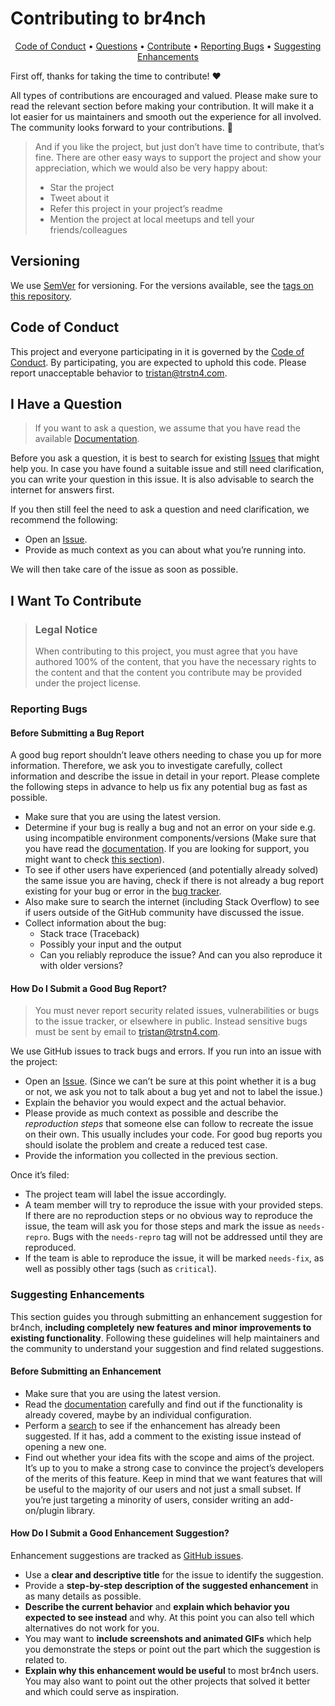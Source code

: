 # Contributing to br4nch

<p align="center">
  <a href="#Code of Conduct">Code of Conduct</a> •
  <a href="#I Have a Question">Questions</a> •
  <a href="#I Want To Contribute">Contribute</a> •
  <a href="#Reporting Bugs">Reporting Bugs</a> •
  <a href="#Suggesting Enhancements">Suggesting Enhancements</a>
</p>

First off, thanks for taking the time to contribute! ❤️

All types of contributions are encouraged and valued. Please make sure to read the relevant section before making your contribution. It will make it a lot easier for us maintainers and smooth out the experience for all involved. The community looks forward to your contributions. 🎉

> And if you like the project, but just don’t have time to contribute, that’s fine. There are other easy ways to support the project and show your appreciation, which we would also be very happy about:
>
> - Star the project
> - Tweet about it
> - Refer this project in your project’s readme
> - Mention the project at local meetups and tell your friends/colleagues

## Versioning

We use [SemVer](https://semver.org/) for versioning. For the versions available, see the [tags on this repository](https://github.com/TRSTN4/br4nch/tags).

## Code of Conduct

This project and everyone participating in it is governed by the [Code of Conduct](https://github.com/TRSTN4/br4nch/blob/release/CODE_OF_CONDUCT.md). By participating, you are expected to uphold this code. Please report unacceptable behavior to [tristan@trstn4.com](mailto:report@br4nch.com).

## I Have a Question

> If you want to ask a question, we assume that you have read the available [Documentation](https://docs.br4nch.com).

Before you ask a question, it is best to search for existing [Issues](https://github.com/TRSTN4/br4nch/issues) that might help you. In case you have found a suitable issue and still need clarification, you can write your question in this issue. It is also advisable to search the internet for answers first.

If you then still feel the need to ask a question and need clarification, we recommend the following:

- Open an [Issue](https://github.com/TRSTN4/br4nch/issues/new).
- Provide as much context as you can about what you’re running into.

We will then take care of the issue as soon as possible.

## I Want To Contribute

> ### Legal Notice
>
> When contributing to this project, you must agree that you have authored 100% of the content, that you have the necessary rights to the content and that the content you contribute may be provided under the project license.

### Reporting Bugs

#### Before Submitting a Bug Report

A good bug report shouldn’t leave others needing to chase you up for more information. Therefore, we ask you to investigate carefully, collect information and describe the issue in detail in your report. Please complete the following steps in advance to help us fix any potential bug as fast as possible.

- Make sure that you are using the latest version.
- Determine if your bug is really a bug and not an error on your side e.g. using incompatible environment components/versions (Make sure that you have read the [documentation](https://docs.br4nch.com). If you are looking for support, you might want to check <a href="#I Have a Question">this section</a>).
- To see if other users have experienced (and potentially already solved) the same issue you are having, check if there is not already a bug report existing for your bug or error in the [bug tracker](https://github.com/TRSTN4/br4nch/labels/bug).
- Also make sure to search the internet (including Stack Overflow) to see if users outside of the GitHub community have discussed the issue.
- Collect information about the bug:
  - Stack trace (Traceback)
  - Possibly your input and the output
  - Can you reliably reproduce the issue? And can you also reproduce it with older versions?

#### How Do I Submit a Good Bug Report?

> You must never report security related issues, vulnerabilities or bugs to the issue tracker, or elsewhere in public. Instead sensitive bugs must be sent by email to [tristan@trstn4.com](mailto:findings@br4nch.com).

We use GitHub issues to track bugs and errors. If you run into an issue with the project:

- Open an [Issue](https://github.com/TRSTN4/br4nch/issues/new). (Since we can’t be sure at this point whether it is a bug or not, we ask you not to talk about a bug yet and not to label the issue.)
- Explain the behavior you would expect and the actual behavior.
- Please provide as much context as possible and describe the *reproduction steps* that someone else can follow to recreate the issue on their own. This usually includes your code. For good bug reports you should isolate the problem and create a reduced test case.
- Provide the information you collected in the previous section.

Once it’s filed:

- The project team will label the issue accordingly.
- A team member will try to reproduce the issue with your provided steps. If there are no reproduction steps or no obvious way to reproduce the issue, the team will ask you for those steps and mark the issue as `needs-repro`. Bugs with the `needs-repro` tag will not be addressed until they are reproduced.
- If the team is able to reproduce the issue, it will be marked `needs-fix`, as well as possibly other tags (such as `critical`).

### Suggesting Enhancements

This section guides you through submitting an enhancement suggestion for br4nch, **including completely new features and minor improvements to existing functionality**. Following these guidelines will help maintainers and the community to understand your suggestion and find related suggestions.

#### Before Submitting an Enhancement

- Make sure that you are using the latest version.
- Read the [documentation](https://docs.br4nch.com) carefully and find out if the functionality is already covered, maybe by an individual configuration.
- Perform a [search](https://github.com/TRSTN4/br4nch/issues) to see if the enhancement has already been suggested. If it has, add a comment to the existing issue instead of opening a new one.
- Find out whether your idea fits with the scope and aims of the project. It’s up to you to make a strong case to convince the project’s developers of the merits of this feature. Keep in mind that we want features that will be useful to the majority of our users and not just a small subset. If you’re just targeting a minority of users, consider writing an add-on/plugin library.

#### How Do I Submit a Good Enhancement Suggestion?

Enhancement suggestions are tracked as [GitHub issues](https://github.com/TRSTN4/br4nch/issues).

- Use a **clear and descriptive title** for the issue to identify the suggestion.
- Provide a **step-by-step description of the suggested enhancement** in as many details as possible.
- **Describe the current behavior** and **explain which behavior you expected to see instead** and why. At this point you can also tell which alternatives do not work for you.
- You may want to **include screenshots and animated GIFs** which help you demonstrate the steps or point out the part which the suggestion is related to.
- **Explain why this enhancement would be useful** to most br4nch users. You may also want to point out the other projects that solved it better and which could serve as inspiration.

